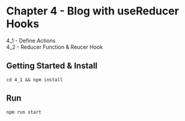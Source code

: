 # Chapter 4 - Blog with useReducer Hooks

4_1 - Define Actions  
4_2 - Reducer Function & Reucer Hook  

## Getting Started & Install

```
cd 4_1 && npm install
```

## Run

```
npm run start
```